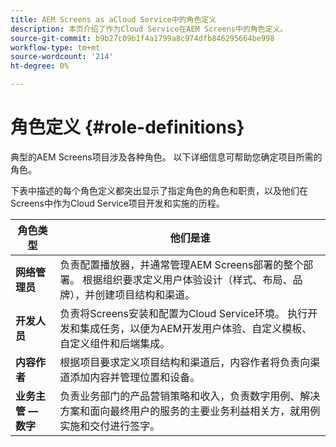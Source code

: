 ```yaml
---
title: AEM Screens as aCloud Service中的角色定义
description: 本页介绍了作为Cloud Service在AEM Screens中的角色定义。
source-git-commit: b9b27c09b1f4a1799a8c974dfb846295664be998
workflow-type: tm+mt
source-wordcount: '214'
ht-degree: 0%

---
```



# 角色定义 {#role-definitions}

典型的AEM Screens项目涉及各种角色。 以下详细信息可帮助您确定项目所需的角色。

下表中描述的每个角色定义都突出显示了指定角色的角色和职责，以及他们在Screens中作为Cloud Service项目开发和实施的历程。

| 角色类型 | 他们是谁 |
|--- |--- |
| **网络管理员** | 负责配置播放器，并通常管理AEM Screens部署的整个部署。 根据组织要求定义用户体验设计（样式、布局、品牌），并创建项目结构和渠道。 |
| **开发人员** | 负责将Screens安装和配置为Cloud Service环境。 执行开发和集成任务，以便为AEM开发用户体验、自定义模板、自定义组件和后端集成。 |
| **内容作者** | 根据项目要求定义项目结构和渠道后，内容作者将负责向渠道添加内容并管理位置和设备。 |
| **业务主管 — 数字** | 负责业务部门的产品营销策略和收入，负责数字用例、解决方案和面向最终用户的服务的主要业务利益相关方，就用例实施和交付进行签字。 |

